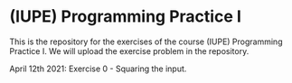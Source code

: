 # (IUPE) Programming Practice I

This is the repository for the exercises of the course (IUPE) Programming Practice I. We will upload the exercise problem in the repository.

April 12th 2021: Exercise 0 - Squaring the input.
